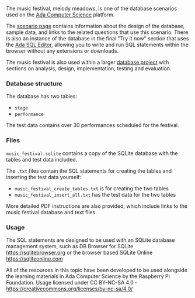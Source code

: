 
The music festival, melody meadows, is one of the database scenarios used on the [Ada Computer Science](https://adacomputerscience.org/) platform.

The [scenario page](https://adacomputerscience.org/concepts/dbs_scenario_music_festival) contains information about the design of the database, sample data, and links to the related questions that use this scenario. There is also an instance of the database in the final "Try it now" section that uses the [Ada SQL Editor](https://adacomputerscience.org/support/student/code#sql-editor), allowing you to write and run SQL statements within the browser without any extensions or downloads. 

The music festival is also used within a larger [database project](https://adacomputerscience.org/topics/projdb_music_festival) with sections on analysis, design, implementation, testing and evaluation.

### Database structure

The database has two tables:

- `stage`
- `performance`

The test data contains over 30 performances scheduled for the festival.

### Files

`music_festival.sqlite` contains a copy of the SQLite database with the tables and test data included.

The `.txt` files contain the SQL statements for creating the tables and inserting the test data yourself:

- `music_festival_create_tables.txt` is for creating the two tables
- `music_festival_insert_all.txt` has the test data for the two tables

More detailed PDF instructions are also provided, which include links to the music festival database and text files.

### Usage

The SQL statements are designed to be used with an SQLite database management system, such as DB Browser for SQLite https://sqlitebrowser.org or the browser based SQLite Online https://sqliteonline.com


All of the resources in this topic have been developed to be used alongside the learning materials in Ada Computer Science by the Raspberry Pi Foundation. Usage licensed under CC BY-NC-SA 4.0 - https://creativecommons.org/licenses/by-nc-sa/4.0/
